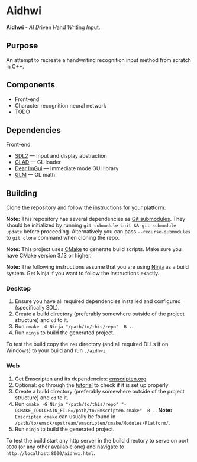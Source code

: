 # Aidhwi

**Aidhwi** - *AI* *D*riven *H*and *W*riting *I*nput.

## Purpose
An attempt to recreate a handwriting recognition input method from scratch in C++.

## Components
- Front-end
- Character recognition neural network
- TODO

## Dependencies
Front-end:
- [SDL2](https://libsdl.org/) &mdash; Input and display abstraction
- [GLAD](https://glad.dav1d.de/) &mdash; GL loader
- [Dear ImGui](https://github.com/ocornut/imgui) &mdash; Immediate mode GUI library
- [GLM](https://github.com/g-truc/glm) &mdash; GL math

## Building
Clone the repository and follow the instructions for your platform:

**Note:** This repository has several dependencies as [Git submodules](https://git-scm.com/book/en/v2/Git-Tools-Submodules).
They should be initialized by running `git submodule init && git submodule update` before proceeding.
Alternatively you can pass `--recurse-submodules` to `git clone` command when cloning the repo.

**Note:** This project uses [CMake](https://cmake.org) to generate build scripts.
Make sure you have CMake version 3.13 or higher.

**Note:** The following instructions assume that you are using [Ninja](https://ninja-build.org/) as a build system.
Get Ninja if you want to follow the instructions exactly.

### Desktop
1. Ensure you have all required dependencies installed and configured (specifically SDL).
2. Create a build directory (preferably somewhere outside of the project structure) and `cd` to it.
3. Run `cmake -G Ninja "/path/to/this/repo" -B .`.
4. Run `ninja` to build the generated project.

To test the build copy the `res` directory (and all required DLLs if on Windows) to your build and run `./aidhwi`.

### Web
1. Get Emscripten and its dependencies: [emscripten.org](https://emscripten.org)
2. Optional: go through the [tutorial](https://emscripten.org/docs/getting_started/Tutorial.html) to check if it is set up properly
3. Create a build directory (preferably somewhere outside of the project structure) and `cd` to it.
4. Run `cmake -G Ninja "/path/to/this/repo" "-DCMAKE_TOOLCHAIN_FILE=/path/to/Emscripten.cmake" -B .`.
   **Note:** `Emscripten.cmake` can usually be found in `/path/to/emsdk/upstream/emscripten/cmake/Modules/Platform/`.
5. Run `ninja` to build the generated project.

To test the build start any http server in the build directory to serve on port `8000` (or any other available one) and navigate to `http://localhost:8000/aidhwi.html`.
